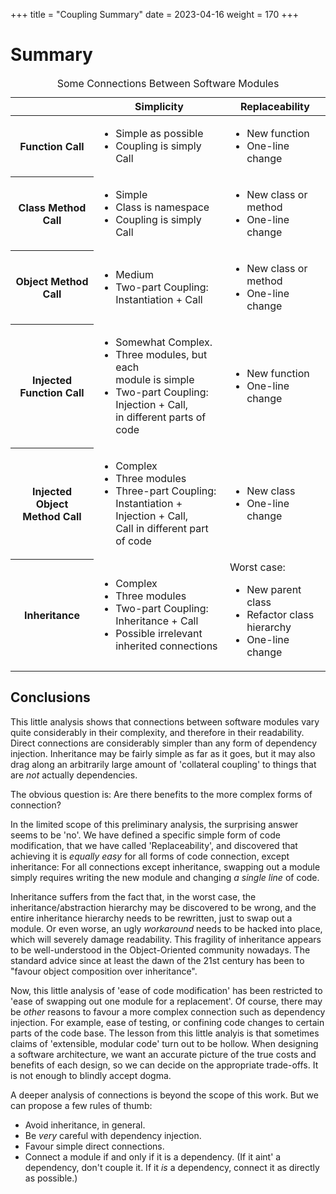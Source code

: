 +++
title = "Coupling Summary"
date = 2023-04-16
weight = 170
+++

# Summary

<table class="dense-table">
   <caption>Some Connections Between Software Modules</caption>
   <thead>
      <tr> <th><!--Blank--></th> <th>Simplicity</th>          <th>Replaceability</th> </tr>
   </thead>
   <tbody>
      <tr>
        <th>Function Call</th>
        <td><ul><li>Simple as possible</li><li>Coupling is simply Call</li></td>
        <td><ul><li>New function</li><li>One-line change</li></ul></td>
      </tr>
      <tr>
        <th>Class Method Call</th>
        <td><ul><li>Simple</li><li>Class is namespace</li><li>Coupling is simply Call</li></ul></td>
        <td><ul><li>New class or method</li><li>One-line change</li></ul></td>
      </tr>
      <tr>
        <th>Object Method Call</th>
        <td><ul><li>Medium</li><li>Two-part Coupling:<br>Instantiation + Call</li></ul></td>
        <td><ul><li>New class or method</li><li>One-line change</li></ul></td>
      </tr>
      <tr>
        <th>Injected Function Call</th>
        <td><ul><li>Somewhat Complex.</li><li>Three modules, but each<br>module is simple</li><li>Two-part Coupling:<br>Injection + Call,<br>in different parts of code</li></ul></td>
        <td><ul><li>New function</li><li>One-line change</li></ul></td>
      </tr>
      <tr>
        <th>Injected Object<br>Method Call</th>
        <td><ul><li>Complex</li><li>Three modules</li><li>Three-part Coupling:<br>Instantiation + Injection + Call,<br>Call in different part of code</li></ul></td>
        <td><ul><li>New class</li><li>One-line change</li></ul></td>
      </tr>
      <tr>
        <th>Inheritance</th>
        <td><ul><li>Complex</li><li>Three modules</li><li>Two-part Coupling:<br>Inheritance + Call</li><li>Possible irrelevant inherited connections</li></ul></td>
        <td>Worst case:<ul><li>New parent class</li><li>Refactor class hierarchy</li><li>One-line change</li></ul></td>
     </tr>
   </tbody>
</table>


## Conclusions

This little analysis shows that connections between software modules vary quite considerably in their complexity, and therefore in their readability.  Direct connections are considerably simpler than any form of dependency injection.  Inheritance may be fairly simple as far as it goes, but it may also drag along an arbitrarily large amount of 'collateral coupling' to things that are _not_ actually dependencies.

The obvious question is: Are there benefits to the more complex forms of connection?

In the limited scope of this preliminary analysis, the surprising answer seems to be 'no'.  We have defined a specific simple form of code modification, that we have called 'Replaceability', and discovered that achieving it is _equally easy_ for all forms of code connection, except inheritance:  For all connections except inheritance, swapping out a module simply requires writing the new module and changing _a single line_ of code.

Inheritance suffers from the fact that, in the worst case, the inheritance/abstraction hierarchy may be discovered to be wrong, and the entire inheritance hierarchy needs to be rewritten, just to swap out a module.  Or even worse, an ugly _workaround_ needs to be hacked into place, which will severely damage readability.  This fragility of inheritance appears to be well-understood in the Object-Oriented community nowadays.  The standard advice since at least the dawn of the 21st century has been to "favour object composition over inheritance".

Now, this little analysis of 'ease of code modification' has been restricted to 'ease of swapping out one module for a replacement'.  Of course, there may be _other_ reasons to favour a more complex connection such as dependency injection.  For example, ease of testing, or confining code changes to certain parts of the code base.  The lesson from this little analyis is that sometimes claims of 'extensible, modular code' turn out to be hollow.  When designing a software architecture, we want an accurate picture of the true costs and benefits of each design, so we can decide on the appropriate trade-offs.  It is not enough to blindly accept dogma.

A deeper analysis of connections is beyond the scope of this work.  But we can propose a few rules of thumb:
* Avoid inheritance, in general.
* Be _very_ careful with dependency injection.
* Favour simple direct connections.
* Connect a module if and only if it is a dependency.  (If it aint' a dependency, don't couple it.  If it _is_ a dependency, connect it as directly as possible.)

